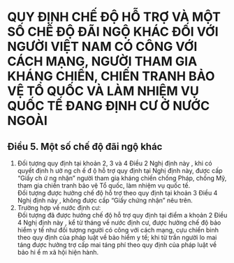 # QUY ĐỊNH CHẾ ĐỘ HỖ TRỢ VÀ MỘT SỐ CHẾ ĐỘ ĐÃI NGỘ KHÁC ĐỐI VỚI NGƯỜI VIỆT NAM CÓ CÔNG VỚI CÁCH MẠNG, NGƯỜI THAM GIA KHÁNG CHIẾN, CHIẾN TRANH BẢO VỆ TỔ QUỐC VÀ LÀM NHIỆM VỤ QUỐC TẾ ĐANG ĐỊNH CƯ Ở NƯỚC NGOÀI

## Điều 5. Một số chế độ đãi ngộ khác  
1. Đối tượng quy định tại khoản 2, 3 và 4 Điều 2 Nghị định này , khi có quyết định h ưở ng ch ế đ ộ hỗ trợ quy định tại Nghị định này, được cấp “Giấy ch ứ ng nhận” người tham gia kháng chiến chống Pháp, chống Mỹ, tham gia chiến tranh bảo vệ Tổ quốc, làm nhiệm vụ quốc tế.  
Đối tượng được hưởng chế độ hỗ trợ theo quy định tại khoản 3 Điều 4 Nghị định này , không được cấp “Giấy chứng nhận” nêu trên.  
2. Trường hợp về nước định cư:  
Đối tượng đã được hưởng chế độ hỗ trợ quy định tại điểm a khoản 2 Điều 4 Nghị định này , kể từ tháng về nước định cư, được hưởng chế độ bảo hiểm y tế như đối tượng người có công với cách mạng, cựu chiến binh theo quy định của pháp luật về bảo hiểm y tế; khi từ trần người lo mai táng được hưởng trợ cấp mai táng phí theo quy định của pháp luật về bảo hi ể m xã hội hiện hành.
